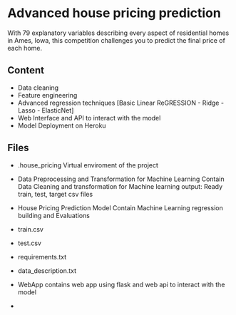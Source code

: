 # Advanced house pricing prediction
With 79 explanatory variables describing every aspect of residential homes in Ames, Iowa, 
this competition challenges you to predict the final price of each home.

## Content
- Data cleaning 
- Feature engineering 
- Advanced regression techniques [Basic Linear ReGRESSION - Ridge - Lasso - ElasticNet]
- Web Interface and API to interact with the model
- Model Deployment on Heroku

## Files 
- .house_pricing
Virtual enviroment of the project

- Data Preprocessing and Transformation for Machine Learning 
Contain Data Cleaning and transformation for Machine learning
output: Ready train, test, target csv files

- House Pricing Prediction Model 
Contain Machine Learning regression building and Evaluations

- train.csv
- test.csv
- requirements.txt
- data_description.txt

- WebApp
contains web app using flask and web api to interact with the model

-
